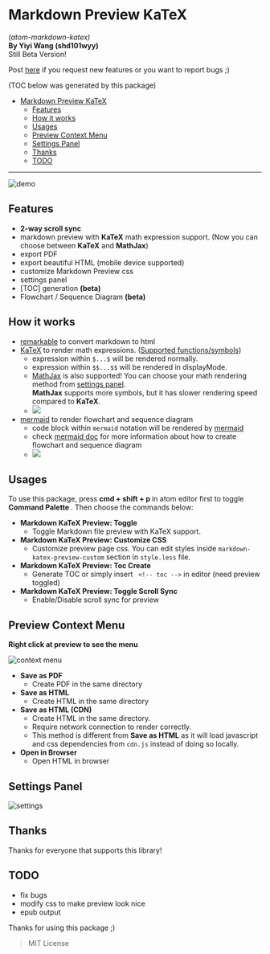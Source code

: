 Markdown Preview KaTeX
===
*(atom-markdown-katex)*  
**By Yiyi Wang (shd101wyy)**  
Still Beta Version!  

Post [here](https://github.com/shd101wyy/atom-markdown-katex/issues) if you request new features or you want to report bugs ;)

(TOC below was generated by this package)
<!-- toc -->

- [Markdown Preview KaTeX](#markdown-preview-katex)
	- [Features](#features)
	- [How it works](#how-it-works)
	- [Usages](#usages)
	- [Preview Context Menu](#preview-context-menu)
	- [Settings Panel](#settings-panel)
	- [Thanks](#thanks)
	- [TODO](#todo)

<!-- tocstop -->
---

![demo](https://cloud.githubusercontent.com/assets/1908863/14586110/159a9e86-0453-11e6-9d85-98d6ef2a142b.gif)

## Features
- **2-way scroll sync**
- markdown preview with **KaTeX** math expression support. (Now you can choose between **KaTeX** and **MathJax**)
- export PDF
- export beautiful HTML (mobile device supported)
- customize Markdown Preview css
- settings panel
- [TOC] generation **(beta)**
- Flowchart / Sequence Diagram **(beta)**

## How it works
- [remarkable](https://github.com/jonschlinkert/remarkable) to convert markdown to html
- [KaTeX](https://github.com/Khan/KaTeX) to render math expressions. ([Supported functions/symbols](https://github.com/Khan/KaTeX/wiki/Function-Support-in-KaTeX))
  - expression within `$...$` will be rendered normally.  
  - expression within `$$...$$` will be rendered in displayMode.   
  - [MathJax](https://github.com/mathjax/MathJax) is also supported! You can choose your math rendering method from [settings panel](#settings-panel).   
		**MathJax** supports more symbols, but it has slower rendering speed compared to **KaTeX**.
  - <img src="https://cloud.githubusercontent.com/assets/1908863/14398210/0e408954-fda8-11e5-9eb4-562d7c0ca431.gif">
- [mermaid](https://github.com/knsv/mermaid) to render flowchart and sequence diagram  
	- code block within `mermaid` notation will be rendered by [mermaid](https://github.com/knsv/mermaid)  
	- check [mermaid doc](http://knsv.github.io/mermaid/#flowcharts-basic-syntax) for more information about how to create flowchart and sequence diagram   
	- <img src="https://cloud.githubusercontent.com/assets/1908863/15132962/468c0dd0-1624-11e6-868c-cf3033ce3b5d.gif">

## Usages
To use this package, press <strong> cmd + shift + p </strong> in atom editor first to toggle <strong> Command Palette </strong>. Then choose the commands below:
- <strong>Markdown KaTeX Preview: Toggle</strong>
    - Toggle Markdown file preview with KaTeX support.
- <strong>Markdown KaTeX Preview: Customize CSS</strong>
    - Customize preview page css. You can edit styles inside `markdown-katex-preview-custom` section in `style.less` file.
- <strong>Markdown KaTeX Preview: Toc Create </strong>
  - Generate TOC
	 or simply insert ` <!-- toc -->` in editor (need preview toggled)
- <strong>Markdown KaTeX Preview: Toggle Scroll Sync </strong>
    - Enable/Disable scroll sync for preview

## Preview Context Menu
**Right click at preview to see the menu**

![context menu](https://cloud.githubusercontent.com/assets/1908863/14586062/18852988-0451-11e6-9cc0-578d54384926.gif)

- <strong> Save as PDF </strong>
  - Create PDF in the same directory
- <strong> Save as HTML </strong>
  - Create HTML in the same directory
- <strong> Save as HTML (CDN) </strong>  
	- Create HTML in the same directory.
	- Require network connection to render correctly.
	- This method is different from **Save as HTML** as it will load javascript and css dependencies from `cdn.js` instead of doing so locally.
- <strong> Open in Browser </strong>
  - Open HTML in browser

## Settings Panel
![settings](https://cloud.githubusercontent.com/assets/1908863/14586083/fc84195a-0451-11e6-9778-5d09c0cbd252.gif)

## Thanks
Thanks for everyone that supports this library!   


## TODO
- fix bugs
- modify css to make preview look nice
- epub output

Thanks for using this package ;)

> MIT License
